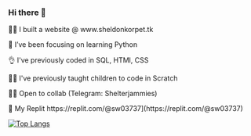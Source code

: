 ### Hi there 👋

<p> 👷‍♀️ I built a website @ www.sheldonkorpet.tk
<p> 🌱 I’ve been focusing on learning Python
<p> 👌 I've previously coded in SQL, HTMl, CSS
<p> 👩‍🏫 I've previously taught children to code in Scratch
<p> 👯‍♀️ Open to collab (Telegram: Shelterjammies)
<p> 📁 My Replit https://replit.com/@sw03737](https://replit.com/@sw03737)
  
[![Top Langs](https://github-readme-stats.vercel.app/api/top-langs/?username=sw-sys&layout=compact)](https://github.com/sw-sys/github-readme-stats)
